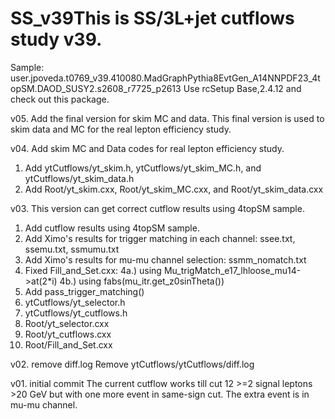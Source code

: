 # SS_v39This is SS/3L+jet cutflows study v39.
Sample: user.jpoveda.t0769_v39.410080.MadGraphPythia8EvtGen_A14NNPDF23_4topSM.DAOD_SUSY2.s2608_r7725_p2613
Use rcSetup Base,2.4.12 and check out this package.

v05. Add the final version for skim MC and data.
This final version is used to skim data and MC for the real lepton efficiency study.

v04. Add skim MC and Data codes for real lepton efficiency study.
1. Add ytCutflows/yt_skim.h, ytCutflows/yt_skim_MC.h, and ytCutflows/yt_skim_data.h
2. Add Root/yt_skim.cxx, Root/yt_skim_MC.cxx, and Root/yt_skim_data.cxx

v03. This version can get correct cutflow results using 4topSM sample.
1. Add cutflow results using 4topSM sample.
2. Add Ximo's results for trigger matching in each channel: ssee.txt, ssemu.txt, ssmumu.txt
3. Add Ximo's results for mu-mu channel selection: ssmm_nomatch.txt
4. Fixed Fill_and_Set.cxx:
   4a.) using Mu_trigMatch_e17_lhloose_mu14->at(2*i)
   4b.) using fabs(mu_itr.get_z0sinTheta())
5. Add pass_trigger_matching()
6. ytCutflows/yt_selector.h
7. ytCutflows/yt_cutflows.h
8. Root/yt_selector.cxx
9. Root/yt_cutflows.cxx
10. Root/Fill_and_Set.cxx

v02. remove diff.log
Remove ytCutflows/ytCutflows/diff.log

v01. initial commit
The current cutflow works till cut 12  >=2 signal leptons >20 GeV but with one more event in same-sign cut. The extra event is in mu-mu channel.
